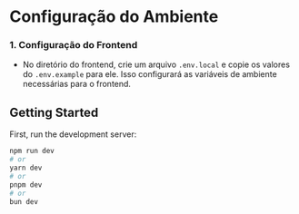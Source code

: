 # Configuração do Ambiente

### 1. Configuração do Frontend

- No diretório do frontend, crie um arquivo `.env.local` e copie os valores do `.env.example` para ele. Isso configurará as variáveis de ambiente necessárias para o frontend.

## Getting Started

First, run the development server:

```bash
npm run dev
# or
yarn dev
# or
pnpm dev
# or
bun dev
```
